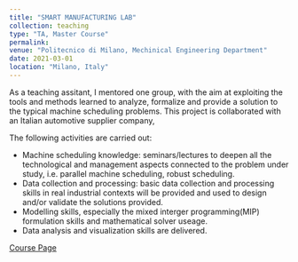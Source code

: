 ```yaml
---
title: "SMART MANUFACTURING LAB"
collection: teaching
type: "TA, Master Course"
permalink: 
venue: "Politecnico di Milano, Mechinical Engineering Department"
date: 2021-03-01
location: "Milano, Italy"
---
```

As a teaching assitant, I mentored one group, with the aim at exploiting the tools and methods learned to analyze, formalize and provide a solution to the typical machine scheduling problems. This project is collaborated with an Italian automotive supplier company,

The following activities are carried out:
- Machine scheduling knowledge: seminars/lectures to deepen all the technological and management aspects connected to the problem under study, i.e. parallel machine scheduling, robust scheduling.
- Data collection and processing: basic data collection and processing skills in real industrial contexts will be provided and used to design and/or validate the solutions provided.
- Modelling skills, especially the mixed interger programming(MIP) formulation skills and mathematical solver useage.
- Data analysis and visualization skills are delivered.

[Course Page](https://www11.ceda.polimi.it/schedaincarico/schedaincarico/controller/scheda_pubblica/SchedaPublic.do?&evn_default=evento&c_classe=743745&polij_device_category=DESKTOP&__pj0=0&__pj1=ac9f5524d19961b37acea6e07b53901a)

